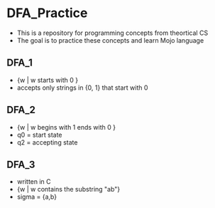 # DFA_Practice
* This is a repository for programming concepts from theortical CS
* The goal is to practice these concepts and learn Mojo language

## DFA_1
* {w | w starts with 0 }
* accepts only strings in {0, 1} that start with 0

## DFA_2  
* {w | w begins with 1 ends with 0 }
* q0 = start state
* q2 = accepting state

## DFA_3
* written in C
* {w | w contains the substring "ab"}
* sigma = {a,b}
